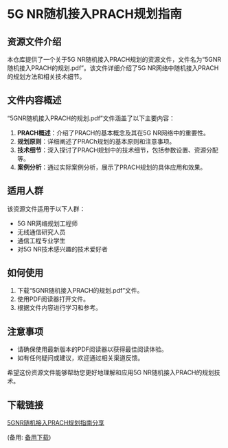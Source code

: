 # 5G NR随机接入PRACH规划指南

## 资源文件介绍

本仓库提供了一个关于5G NR随机接入PRACH规划的资源文件，文件名为“5GNR随机接入PRACH的规划.pdf”。该文件详细介绍了5G NR网络中随机接入PRACH的规划方法和相关技术细节。

## 文件内容概述

“5GNR随机接入PRACH的规划.pdf”文件涵盖了以下主要内容：

1. **PRACH概述**：介绍了PRACH的基本概念及其在5G NR网络中的重要性。
2. **规划原则**：详细阐述了PRACh规划的基本原则和注意事项。
3. **技术细节**：深入探讨了PRACH规划中的技术细节，包括参数设置、资源分配等。
4. **案例分析**：通过实际案例分析，展示了PRACH规划的具体应用和效果。

## 适用人群

该资源文件适用于以下人群：

- 5G NR网络规划工程师
- 无线通信研究人员
- 通信工程专业学生
- 对5G NR技术感兴趣的技术爱好者

## 如何使用

1. 下载“5GNR随机接入PRACH的规划.pdf”文件。
2. 使用PDF阅读器打开文件。
3. 根据文件内容进行学习和参考。

## 注意事项

- 请确保使用最新版本的PDF阅读器以获得最佳阅读体验。
- 如有任何疑问或建议，欢迎通过相关渠道反馈。

希望这份资源文件能够帮助您更好地理解和应用5G NR随机接入PRACH的规划技术。

## 下载链接
[5GNR随机接入PRACH规划指南分享](https://pan.quark.cn/s/f89178f5ea92) 

(备用: [备用下载](https://pan.baidu.com/s/1zI0FRNyd9QURFsWrwUsxOw?pwd=1234))
